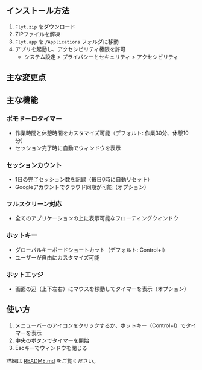 <!-- このファイルはリリース時に自動生成されます -->
<!-- Claude Code Actionがこのテンプレートを参考にリリースノートを生成します -->

## インストール方法

1. `Flyt.zip` をダウンロード
2. ZIPファイルを解凍
3. `Flyt.app` を `/Applications` フォルダに移動
4. アプリを起動し、アクセシビリティ権限を許可
   - システム設定 > プライバシーとセキュリティ > アクセシビリティ

## 主な変更点

<!-- ここにバージョン固有の変更内容が記載されます -->
<!-- 例: -->
<!-- ### 新機能 -->
<!-- - ホットエッジ機能の追加 -->
<!-- - クラウド同期機能の追加 -->
<!--  -->
<!-- ### 改善 -->
<!-- - タイマーUIの改善 -->
<!-- - パフォーマンスの向上 -->
<!--  -->
<!-- ### バグ修正 -->
<!-- - セッションカウントのリセット問題を修正 -->

## 主な機能

### ポモドーロタイマー
- 作業時間と休憩時間をカスタマイズ可能（デフォルト: 作業30分、休憩10分）
- セッション完了時に自動でウィンドウを表示

### セッションカウント
- 1日の完了セッション数を記録（毎日0時に自動リセット）
- Googleアカウントでクラウド同期が可能（オプション）

### フルスクリーン対応
- 全てのアプリケーションの上に表示可能なフローティングウィンドウ

### ホットキー
- グローバルキーボードショートカット（デフォルト: Control+I）
- ユーザーが自由にカスタマイズ可能

### ホットエッジ
- 画面の辺（上下左右）にマウスを移動してタイマーを表示（オプション）

## 使い方

1. メニューバーのアイコンをクリックするか、ホットキー（Control+I）でタイマーを表示
2. 中央のボタンでタイマーを開始
3. Escキーでウィンドウを閉じる

詳細は [README.md](https://github.com/void2610/flyt/blob/main/README.md) をご覧ください。

